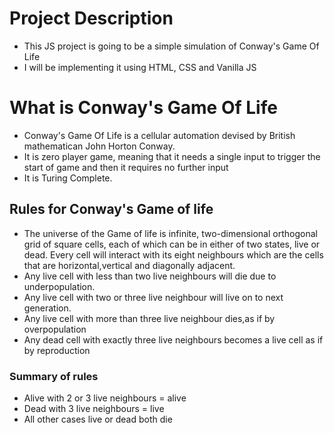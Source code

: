 # Project Description
- This JS project is going to be a simple simulation of Conway's Game Of Life 
- I will be implementing it using HTML, CSS and Vanilla JS 

# What is Conway's Game Of Life 
- Conway's Game Of Life is a cellular automation devised by British mathematican John Horton Conway.
- It is zero player game, meaning that it needs a single input to trigger the start of game and then it requires no further input
- It is Turing Complete. 

## Rules for Conway's Game of life
- The universe of the Game of life is infinite, two-dimensional orthogonal grid of square cells, each of which can be in either of two states, live or dead. Every cell will interact with its eight neighbours which are the cells that are horizontal,vertical and diagonally adjacent. 
- Any live cell with less than two live neighbours will die due to underpopulation.
- Any live cell with two or three live neighbour will live on to next generation.
- Any live cell with more than three live neighbour dies,as if by overpopulation
- Any dead cell with exactly three live neighbours becomes a live cell as if by reproduction

### Summary of rules 
- Alive with 2 or 3 live neighbours = alive 
- Dead with 3 live neighbours = live 
- All other cases live or dead both die 